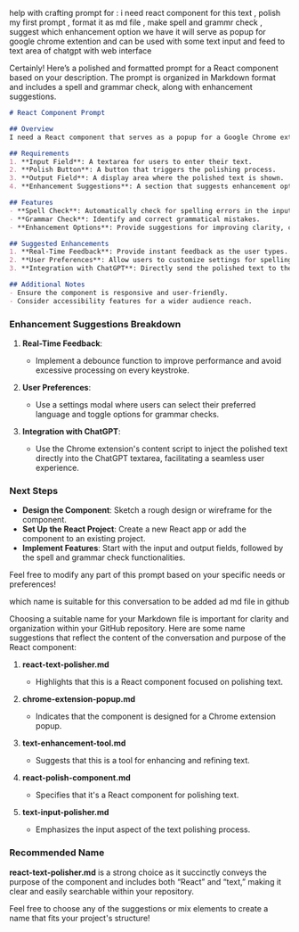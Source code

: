 help with crafting prompt for : i need react component for this text , polish my first prompt , format it as md file , make spell and grammr check , suggest which enhancement option we have  it will serve as popup for google chrome extention and can be used with some text input and feed to text area of chatgpt with web interface 

Certainly! Here’s a polished and formatted prompt for a React component based on your description. The prompt is organized in Markdown format and includes a spell and grammar check, along with enhancement suggestions.

```markdown
# React Component Prompt

## Overview
I need a React component that serves as a popup for a Google Chrome extension. This component should take user input, polish the provided text, perform spell and grammar checks, and suggest enhancement options. The polished text will be fed into a textarea of ChatGPT via its web interface.

## Requirements
1. **Input Field**: A textarea for users to enter their text.
2. **Polish Button**: A button that triggers the polishing process.
3. **Output Field**: A display area where the polished text is shown.
4. **Enhancement Suggestions**: A section that suggests enhancement options for the polished text.

## Features
- **Spell Check**: Automatically check for spelling errors in the input text.
- **Grammar Check**: Identify and correct grammatical mistakes.
- **Enhancement Options**: Provide suggestions for improving clarity, conciseness, and overall text quality.

## Suggested Enhancements
1. **Real-Time Feedback**: Provide instant feedback as the user types.
2. **User Preferences**: Allow users to customize settings for spelling and grammar checks (e.g., American vs. British English).
3. **Integration with ChatGPT**: Directly send the polished text to the ChatGPT textarea for further processing.

## Additional Notes
- Ensure the component is responsive and user-friendly.
- Consider accessibility features for a wider audience reach.
```

### Enhancement Suggestions Breakdown
1. **Real-Time Feedback**: 
   - Implement a debounce function to improve performance and avoid excessive processing on every keystroke.

2. **User Preferences**: 
   - Use a settings modal where users can select their preferred language and toggle options for grammar checks.

3. **Integration with ChatGPT**: 
   - Use the Chrome extension's content script to inject the polished text directly into the ChatGPT textarea, facilitating a seamless user experience.

### Next Steps
- **Design the Component**: Sketch a rough design or wireframe for the component.
- **Set Up the React Project**: Create a new React app or add the component to an existing project.
- **Implement Features**: Start with the input and output fields, followed by the spell and grammar check functionalities.

Feel free to modify any part of this prompt based on your specific needs or preferences!


which name is suitable for this conversation to be added ad md file in github

Choosing a suitable name for your Markdown file is important for clarity and organization within your GitHub repository. Here are some name suggestions that reflect the content of the conversation and purpose of the React component:

1. **react-text-polisher.md**
   - Highlights that this is a React component focused on polishing text.

2. **chrome-extension-popup.md**
   - Indicates that the component is designed for a Chrome extension popup.

3. **text-enhancement-tool.md**
   - Suggests that this is a tool for enhancing and refining text.

4. **react-polish-component.md**
   - Specifies that it's a React component for polishing text.

5. **text-input-polisher.md**
   - Emphasizes the input aspect of the text polishing process.

### Recommended Name
**react-text-polisher.md** is a strong choice as it succinctly conveys the purpose of the component and includes both “React” and “text,” making it clear and easily searchable within your repository.

Feel free to choose any of the suggestions or mix elements to create a name that fits your project's structure!
